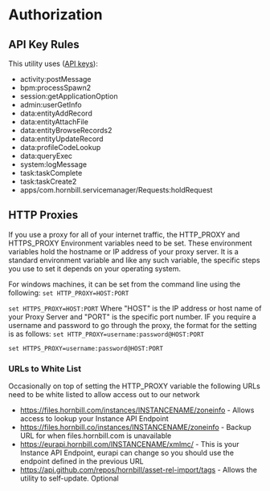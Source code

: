 # Authorization

## API Key Rules
This utility uses ([API keys](https://docs.hornbill.com/esp-fundamentals/security/api-keys)):

- activity:postMessage
- bpm:processSpawn2
- session:getApplicationOption
- admin:userGetInfo
- data:entityAddRecord
- data:entityAttachFile
- data:entityBrowseRecords2
- data:entityUpdateRecord
- data:profileCodeLookup
- data:queryExec
- system:logMessage
- task:taskComplete
- task:taskCreate2
- apps/com.hornbill.servicemanager/Requests:holdRequest

## HTTP Proxies

If you use a proxy for all of your internet traffic, the HTTP_PROXY and HTTPS_PROXY Environment variables need to be set. These environment variables hold the hostname or IP address of your proxy server. It is a standard environment variable and like any such variable, the specific steps you use to set it depends on your operating system.

For windows machines, it can be set from the command line using the following:
``set HTTP_PROXY=HOST:PORT``

``set HTTPS_PROXY=HOST:PORT``
Where "HOST" is the IP address or host name of your Proxy Server and "PORT" is the specific port number. IF you require a username and password to go through the proxy, the format for the setting is as follows:
``set HTTP_PROXY=username:password@HOST:PORT``

``set HTTPS_PROXY=username:password@HOST:PORT``

### **URLs to White List**
Occasionally on top of setting the HTTP_PROXY variable the following URLs need to be white listed to allow access out to our network

- https://files.hornbill.com/instances/INSTANCENAME/zoneinfo - Allows access to lookup your Instance API Endpoint
- https://files.hornbill.co/instances/INSTANCENAME/zoneinfo - Backup URL for when files.hornbill.com is unavailable
- https://eurapi.hornbill.com/INSTANCENAME/xmlmc/ - This is your Instance API Endpoint, eurapi can change so you should use the endpoint defined in the previous URL
- https://api.github.com/repos/hornbill/asset-rel-import/tags - Allows the utility to self-update. Optional